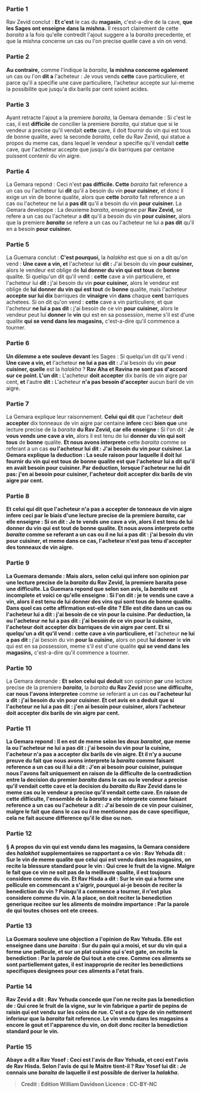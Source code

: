 
### Partie 1
Rav Zevid conclut : <b>Et c'est</b> le cas du <b>magasin,</b> c'est-a-dire de la cave, <b>que les Sages ont enseigne dans la mishna.</b> Il ressort clairement de cette <i>baraita</i> a la fois qu'elle contredit l'ajout suggere a la <i>baraita</i> precedente, et que la mishna concerne un cas ou l'on precise quelle cave a vin on vend.

### Partie 2
<b>Au contraire,</b> comme l'indique la <i>baraita</i>, <b>la mishna concerne egalement</b> un cas ou l'on <b>dit a</b> l'acheteur : Je vous vends <b>cette</b> cave particuliere, et parce qu'il a specifie une cave particuliere, l'acheteur accepte sur lui-meme la possibilite que jusqu'a dix barils par cent soient acides.

### Partie 3
Ayant retracte l'ajout a la premiere <i>baraita</i>, la Gemara demande : Si c'est le cas, il est <b>difficile</b> de concilier la premiere <i>baraita</i>, qui statue que si le vendeur a precise qu'il vendait <b>cette</b> cave, il doit fournir du vin qui est tous de bonne qualite, avec la seconde <i>baraita</i>, celle du Rav Zevid, qui statue a propos du meme cas, dans lequel le vendeur a specifie qu'il vendait <b>cette</b> cave, que l'acheteur accepte que jusqu'a dix barriques par centaine puissent contenir du vin aigre.

### Partie 4
La Gemara repond : Ceci n'est <b>pas difficile. Cette</b> <i>baraita</i> fait reference a un cas ou l'acheteur lui <b>dit</b> qu'il a besoin du vin <b>pour cuisiner,</b> et donc il exige un vin de bonne qualite, alors que <b>cette</b> <i>baraita</i> fait reference a un cas ou l'acheteur ne lui a <b>pas dit</b> qu'il a besoin du vin <b>pour cuisiner.</b> La Gemara developpe : La deuxieme <i>baraita</i>, enseignee par <b>Rav Zevid,</b> se refere a un cas ou l'acheteur a <b>dit</b> qu'il a besoin du vin <b>pour cuisiner,</b> alors que la premiere <b><i>baraita</i></b> se refere a un cas ou l'acheteur ne lui a <b>pas dit</b> qu'il en a besoin <b>pour cuisiner.</b>

### Partie 5
La Guemara conclut : <b>C'est pourquoi,</b> la <i>halakha</i> est que si on a dit qu'on vend : <b>Une cave a vin, et</b> l'acheteur lui <b>dit : </b> J'ai besoin du vin <b>pour cuisiner,</b> alors le vendeur est oblige de <b>lui donner du vin qui est tous</b> de <b>bonne</b> qualite. Si quelqu'un dit qu'il vend : <b>cette</b> cave a vin particuliere, et</b> l'acheteur lui <b>dit : </b> j'ai besoin du vin <b>pour cuisiner,</b> alors le vendeur est oblige de <b>lui donner du vin qui est tout</b> de <b>bonne</b> qualite, mais l'acheteur <b>accepte sur lui dix</b> barriques de <b>vinaigre</b> vin <b>dans</b> chaque <b>cent</b> barriques achetees. Si on dit qu'on vend : <b>cette</b> cave a vin particuliere,</b> et que l'acheteur <b>ne lui a pas dit :</b> j'ai besoin de ce vin <b>pour cuisiner,</b> alors le vendeur peut lui <b>donner</b> le <b>vin</b> qui est en sa possession, meme s'il est d'une qualite <b>qui se vend dans les magasins,</b> c'est-a-dire qu'il commence a tourner.

### Partie 6
<b>Un dilemme a ete souleve devant</b> les Sages : Si quelqu'un dit qu'il vend : <b>Une cave a vin, et</b> l'acheteur <b>ne lui a pas dit : </b> J'ai besoin du vin <b>pour cuisiner, quelle</b> est la <i>halakha</i> ? <b>Rav Aha et Ravina ne sont pas d'accord sur ce point. L'un dit :</b> L'acheteur <b>doit accepter</b> dix barils de vin aigre par cent, <b>et</b> l'autre <b>dit :</b> L'acheteur <b>n'a pas besoin d'accepter</b> aucun baril de vin aigre.

### Partie 7
La Gemara explique leur raisonnement. <b>Celui qui dit</b> que l'acheteur <b>doit accepter</b> dix tonneaux de vin aigre par centaine <b>infere</b> ceci <b>bien que</b> une lecture precise de la <i>baraita</i> <b>du Rav Zevid, car elle enseigne :</b> Si l'on dit : <b>Je vous vends une cave a vin,</b> alors il est tenu de lui <b>donner du vin qui soit tous</b> de <b>bonne</b> qualite. <b>Et nous avons interprete</b> cette <i>baraita</i> comme se referant a un cas <b>ou l'acheteur lui <b>dit : </b> J'ai besoin du vin <b>pour cuisiner.</b> La Gemara explique la deduction : <b>La</b> seule <b>raison</b> pour laquelle il doit lui fournir du vin qui est tous de bonne qualite est <b>que</b> l'acheteur <b>lui a dit</b> qu'il en avait besoin <b>pour cuisiner.</b> Par deduction, lorsque l'acheteur <b>ne lui dit pas:</b> j'en ai besoin <b>pour cuisiner,</b> l'acheteur <b>doit accepter</b> dix barils de vin aigre par cent.

### Partie 8
<b>Et celui qui dit</b> que l'acheteur <b>n'a pas a accepter</b> de tonneaux de vin aigre <b>infere</b> ceci <b>par le biais</b> d'une lecture precise <b>de</b> la premiere <b><i>baraita</i>, car elle enseigne :</b> Si on dit : <b>Je te vends une cave a vin,</b> alors il est tenu de lui <b>donner du vin qui est tout</b> de <b>bonne</b> qualite. <b>Et nous avons interprete</b> cette <i>baraita</i> comme se referant a un cas <b>ou il ne lui a pas dit :</b> j'ai besoin du vin <b>pour cuisiner,</b> et meme dans ce cas, l'acheteur n'est pas tenu d'accepter des tonneaux de vin aigre.

### Partie 9
La Guemara demande : <b>Mais</b> alors, <b>selon celui qui infere</b> son opinion <b>par</b> une lecture precise de la <i>baraita</i> <b>du Rav Zevid, la</b> premiere <b>baraita</i></b> pose <b>une difficulte. </b> La Guemara repond que selon son avis, la <i>baraita</i> <b>est incomplete et voici</b> ce qu'elle <b>enseigne :</b> Si l'on dit : je te vends une cave a vin, alors il est tenu de lui donner des vins qui sont tous de bonne qualite. <b>Dans quel</b> cas <b>cette affirmation est-elle dite ?</b> Elle est dite dans un cas <b>ou</b> l'acheteur <b>lui a dit :</b> j'ai besoin de ce vin <b>pour la cuisine.</b> Par deduction, la ou l'acheteur <b>ne lui a pas dit :</b> j'ai besoin de ce vin <b>pour la cuisine,</b> l'acheteur <b>doit accepter</b> dix barriques de vin aigre par cent. <b>Et</b> si quelqu'un a dit qu'il vend : <b>cette</b> cave a vin particuliere, et</b> l'acheteur <b>ne lui a pas dit :</b> j'ai besoin du vin <b>pour la cuisine,</b> alors on peut <b>lui donner</b> le <b>vin</b> qui est en sa possession, meme s'il est d'une qualite <b>qui se vend dans les magasins,</b> c'est-a-dire qu'il commence a tourner.

### Partie 10
La Gemara demande : <b>Et selon celui qui deduit</b> son opinion <b>par</b> une lecture precise de la premiere <b><i>baraita</i>,</b> la <i>baraita</i> <b>du Rav Zevid</b> pose <b>une difficulte, car nous l'avons interpretee</b> comme se referant a un cas <b>ou l'acheteur <b>lui a dit :</b> j'ai besoin du vin <b>pour cuisiner. </b> Et cet avis en a deduit que si l'acheteur <b>ne lui a pas dit :</b> j'en ai besoin <b>pour cuisiner,</b> alors l'acheteur <b>doit accepter</b> dix barils de vin aigre par cent.

### Partie 11
La Gemara repond : <b>Il en est de meme</b> selon les deux <i>baraitot</i>, <b>que meme la ou</b> l'acheteur <b>ne lui a pas dit :</b> j'ai besoin du vin <b>pour la cuisine,</b> l'acheteur <b>n'a pas a accepter</b> dix barils de vin aigre. <b>Et</b> il n'y a aucune preuve du fait <b>que nous avons interprete</b> la <i>baraita</i> comme faisant reference a un cas <b>ou il lui a dit : </b> J'en ai besoin <b>pour cuisiner,</b> puisque nous l'avons fait uniquement <b>en raison de la difficulte</b> de la contradiction entre la decision du premier <i>baraita</i> dans le cas ou le vendeur a precise qu'il vendait <b>cette</b> cave et la decision du <i>baraita</i> du Rav Zevid dans le meme cas ou le vendeur a precise qu'il vendait <b>cette</b> cave. En raison de cette difficulte, l'ensemble de la <i>baraita</i> a ete interprete comme faisant reference a un cas ou l'acheteur a dit : J'ai besoin de ce vin pour cuisiner, malgre le fait que dans le cas ou il ne mentionne pas de cave specifique, cela ne fait aucune difference qu'il le dise ou non.

### Partie 12
§ A propos du vin qui est vendu dans les magasins, la Gemara considere des <i>halakhot</i> supplementaires se rapportant a ce vin : <b>Rav Yehuda dit : Sur le vin</b> de meme qualite que celui <b>qui est vendu dans les magasins, on recite la</b> <b>blessure</b> standard pour le vin : <b>Qui cree le fruit de la vigne.</b> Malgre le fait que ce vin ne soit pas de la meilleure qualite, il est toujours considere comme du vin. <b>Et Rav Hisda a dit : Sur le vin qui a forme une pellicule</b> en commencant a s'aigrir, <b>pourquoi ai-je</b> besoin de reciter la benediction du vin ? Puisqu'il a commence a tourner, il n'est plus considere comme du vin. A la place, on doit reciter la benediction generique recitee sur les aliments de moindre importance : Par la parole de qui toutes choses ont ete creees.

### Partie 13
La Guemara <b>souleve une objection</b> a l'opinion de Rav Yehuda. Elle est enseignee dans une <i>baraita</i> : <b>Sur du pain qui a moisi, et sur du vin qui a forme une pellicule, et sur un plat cuisine qui s'est gate, on recite</b> la benediction : <b>Par la parole de Qui tout a ete cree.</b> Comme ces aliments se sont partiellement gates, il est inapproprie de reciter les benedictions specifiques designees pour ces aliments a l'etat frais.

### Partie 14
<b>Rav Zevid a dit : Rav Yehuda concede</b> que l'on ne recite pas la benediction de : Qui cree le fruit de la vigne, <b>sur le vin fabrique a partir de pepins de raisin qui est vendu sur les <b>coins de rue.</b> C'est a ce type de vin nettement inferieur que la <i>baraita</i> fait reference. Le vin vendu dans les magasins a encore le gout et l'apparence du vin, on doit donc reciter la benediction standard pour le vin.

### Partie 15
<b>Abaye a dit a Rav Yosef : Ceci</b> est l'avis de <b>Rav Yehuda,</b> et <b>ceci</b> est l'avis de <b>Rav Hisda. Selon l'avis de qui</b> <b>le Maitre tient-il ? </b> Rav Yosef lui <b>dit : Je connais une <i>baraita</i></b> de laquelle il est possible de deriver la <i>halakha</i>.

>Credit : Edition William Davidson
>Licence : CC-BY-NC